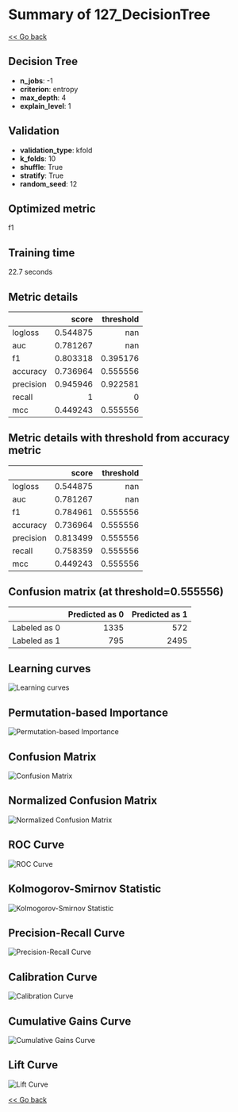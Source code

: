 # Summary of 127_DecisionTree

[<< Go back](../README.md)


## Decision Tree
- **n_jobs**: -1
- **criterion**: entropy
- **max_depth**: 4
- **explain_level**: 1

## Validation
 - **validation_type**: kfold
 - **k_folds**: 10
 - **shuffle**: True
 - **stratify**: True
 - **random_seed**: 12

## Optimized metric
f1

## Training time

22.7 seconds

## Metric details
|           |    score |   threshold |
|:----------|---------:|------------:|
| logloss   | 0.544875 |  nan        |
| auc       | 0.781267 |  nan        |
| f1        | 0.803318 |    0.395176 |
| accuracy  | 0.736964 |    0.555556 |
| precision | 0.945946 |    0.922581 |
| recall    | 1        |    0        |
| mcc       | 0.449243 |    0.555556 |


## Metric details with threshold from accuracy metric
|           |    score |   threshold |
|:----------|---------:|------------:|
| logloss   | 0.544875 |  nan        |
| auc       | 0.781267 |  nan        |
| f1        | 0.784961 |    0.555556 |
| accuracy  | 0.736964 |    0.555556 |
| precision | 0.813499 |    0.555556 |
| recall    | 0.758359 |    0.555556 |
| mcc       | 0.449243 |    0.555556 |


## Confusion matrix (at threshold=0.555556)
|              |   Predicted as 0 |   Predicted as 1 |
|:-------------|-----------------:|-----------------:|
| Labeled as 0 |             1335 |              572 |
| Labeled as 1 |              795 |             2495 |

## Learning curves
![Learning curves](learning_curves.png)

## Permutation-based Importance
![Permutation-based Importance](permutation_importance.png)
## Confusion Matrix

![Confusion Matrix](confusion_matrix.png)


## Normalized Confusion Matrix

![Normalized Confusion Matrix](confusion_matrix_normalized.png)


## ROC Curve

![ROC Curve](roc_curve.png)


## Kolmogorov-Smirnov Statistic

![Kolmogorov-Smirnov Statistic](ks_statistic.png)


## Precision-Recall Curve

![Precision-Recall Curve](precision_recall_curve.png)


## Calibration Curve

![Calibration Curve](calibration_curve_curve.png)


## Cumulative Gains Curve

![Cumulative Gains Curve](cumulative_gains_curve.png)


## Lift Curve

![Lift Curve](lift_curve.png)



[<< Go back](../README.md)
